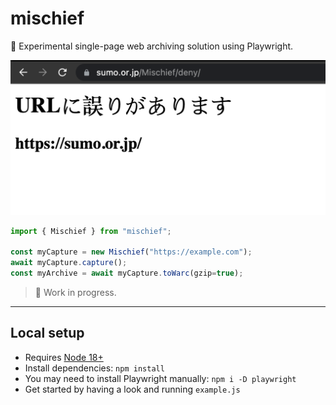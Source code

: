 # mischief
🥸 Experimental single-page web archiving solution using Playwright.

![](mischief.png)

```javascript
import { Mischief } from "mischief";

const myCapture = new Mischief("https://example.com");
await myCapture.capture();
const myArchive = await myCapture.toWarc(gzip=true);
```

> 🚧 Work in progress.

---

## Local setup
- Requires [Node 18+](https://nodejs.org/en/)
- Install dependencies: `npm install`
- You may need to install Playwright manually: `npm i -D playwright`
- Get started by having a look and running `example.js`

